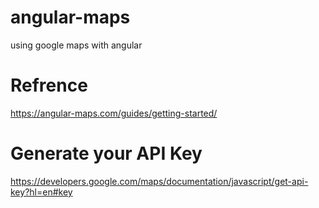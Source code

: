 # angular-maps
using google maps with angular

# Refrence
https://angular-maps.com/guides/getting-started/

# Generate your API Key
https://developers.google.com/maps/documentation/javascript/get-api-key?hl=en#key
